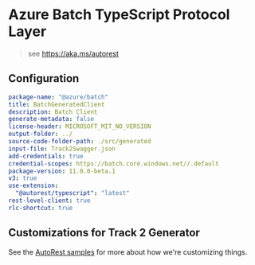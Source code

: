 # Azure Batch TypeScript Protocol Layer

> see <https://aka.ms/autorest>

## Configuration

```yaml
package-name: "@azure/batch"
title: BatchGeneratedClient
description: Batch Client
generate-metadata: false
license-header: MICROSOFT_MIT_NO_VERSION
output-folder: ../
source-code-folder-path: ./src/generated
input-file: Track2Swagger.json
add-credentials: true
credential-scopes: https://batch.core.windows.net//.default
package-version: 11.0.0-beta.1
v3: true
use-extension:
  "@autorest/typescript": "latest"
rest-level-client: true
rlc-shortcut: true
```

## Customizations for Track 2 Generator

See the [AutoRest samples](https://github.com/Azure/autorest/tree/master/Samples/3b-custom-transformations)
for more about how we're customizing things.
